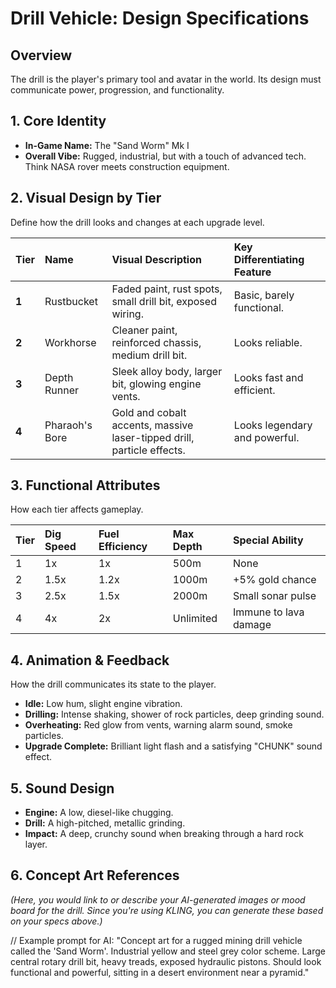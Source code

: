 # Drill Vehicle: Design Specifications

## Overview
The drill is the player's primary tool and avatar in the world. Its design must communicate power, progression, and functionality.

## 1. Core Identity
- **In-Game Name:** The "Sand Worm" Mk I
- **Overall Vibe:** Rugged, industrial, but with a touch of advanced tech. Think NASA rover meets construction equipment.

## 2. Visual Design by Tier
Define how the drill looks and changes at each upgrade level.

| Tier | Name | Visual Description | Key Differentiating Feature |
| :--- | :--- | :--- | :--- |
| **1** | Rustbucket | Faded paint, rust spots, small drill bit, exposed wiring. | Basic, barely functional. |
| **2** | Workhorse | Cleaner paint, reinforced chassis, medium drill bit. | Looks reliable. |
| **3** | Depth Runner | Sleek alloy body, larger bit, glowing engine vents. | Looks fast and efficient. |
| **4** | Pharaoh's Bore | Gold and cobalt accents, massive laser-tipped drill, particle effects. | Looks legendary and powerful. |

## 3. Functional Attributes
How each tier affects gameplay.

| Tier | Dig Speed | Fuel Efficiency | Max Depth | Special Ability |
| :--- | :--- | :--- | :--- | :--- |
| 1 | 1x | 1x | 500m | None |
| 2 | 1.5x | 1.2x | 1000m | +5% gold chance |
| 3 | 2.5x | 1.5x | 2000m | Small sonar pulse |
| 4 | 4x | 2x | Unlimited | Immune to lava damage |

## 4. Animation & Feedback
How the drill communicates its state to the player.

- **Idle:** Low hum, slight engine vibration.
- **Drilling:** Intense shaking, shower of rock particles, deep grinding sound.
- **Overheating:** Red glow from vents, warning alarm sound, smoke particles.
- **Upgrade Complete:** Brilliant light flash and a satisfying "CHUNK" sound effect.

## 5. Sound Design
- **Engine:** A low, diesel-like chugging.
- **Drill:** A high-pitched, metallic grinding.
- **Impact:** A deep, crunchy sound when breaking through a hard rock layer.

## 6. Concept Art References
*(Here, you would link to or describe your AI-generated images or mood board for the drill. Since you're using KLING, you can generate these based on your specs above.)*

// Example prompt for AI:
"Concept art for a rugged mining drill vehicle called the 'Sand Worm'. Industrial yellow and steel grey color scheme. Large central rotary drill bit, heavy treads, exposed hydraulic pistons. Should look functional and powerful, sitting in a desert environment near a pyramid."